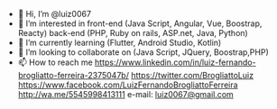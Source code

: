 - 👋 Hi, I’m @luiz0067
- 👀 I’m interested in front-end (Java Script, Angular, Vue, Boostrap, Reacty) back-end (PHP, Ruby on rails, ASP.net, Java, Python)
- 🌱 I’m currently learning (Flutter, Android Studio, Kotlin)
- 💞️ I’m looking to collaborate on (Java Script, JQuery, Boostrap,PHP)
- 📫 How to reach me 
https://www.linkedin.com/in/luiz-fernando-brogliatto-ferreira-2375047b/
https://twitter.com/BrogliattoLuiz
https://www.facebook.com/LuizFernandoBrogliattoFerreira
http://wa.me/5545998413111
e-mail: luiz0067@gmail.com


<!---
luiz0067/luiz0067 is a ✨ special ✨ repository because its `README.md` (this file) appears on your GitHub profile.
You can click the Preview link to take a look at your changes.
--->
